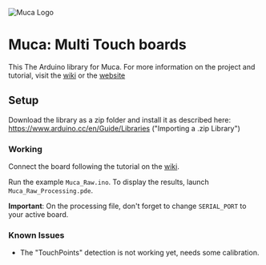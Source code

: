 ![Muca Logo](https://raw.githubusercontent.com/wiki/muca-board/Muca/Images/muca_black.png)

# Muca: Multi Touch boards

This The  Arduino library for Muca.
For more information on the project and tutorial, visit the [wiki](https://github.com/muca-board/Muca/wiki/) or the [website](https://muca.cc)


## Setup

Download the library as a zip folder and install it as described here: 
https://www.arduino.cc/en/Guide/Libraries ("Importing a .zip Library")

### Working

Connect the board following the tutorial on the [wiki](https://github.com/muca-board/Muca/wiki/Getting-started-with-Muca). 

Run the example `Muca_Raw.ino`.  To display the results,  launch `Muca_Raw_Processing.pde`.

**Important**: On the processing file, don't forget to change `SERIAL_PORT` to your active board. 


### Known Issues

* The "TouchPoints" detection is not working yet, needs some calibration. 

